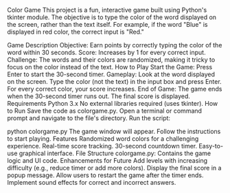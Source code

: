 Color Game
This project is a fun, interactive game built using Python's tkinter module. The objective is to type the color of the word displayed on the screen, rather than the text itself. For example, if the word "Blue" is displayed in red color, the correct input is "Red."

Game Description
Objective: Earn points by correctly typing the color of the word within 30 seconds.
Score: Increases by 1 for every correct input.
Challenge: The words and their colors are randomized, making it tricky to focus on the color instead of the text.
How to Play
Start the Game:
Press Enter to start the 30-second timer.
Gameplay:
Look at the word displayed on the screen.
Type the color (not the text) in the input box and press Enter.
For every correct color, your score increases.
End of Game:
The game ends when the 30-second timer runs out.
The final score is displayed.
Requirements
Python 3.x
No external libraries required (uses tkinter).
How to Run
Save the code as colorgame.py.
Open a terminal or command prompt and navigate to the file's directory.
Run the script:

python colorgame.py
The game window will appear. Follow the instructions to start playing.
Features
Randomized word colors for a challenging experience.
Real-time score tracking.
30-second countdown timer.
Easy-to-use graphical interface.
File Structure
colorgame.py: Contains the game logic and UI code.
Enhancements for Future
Add levels with increasing difficulty (e.g., reduce timer or add more colors).
Display the final score in a popup message.
Allow users to restart the game after the timer ends.
Implement sound effects for correct and incorrect answers.
